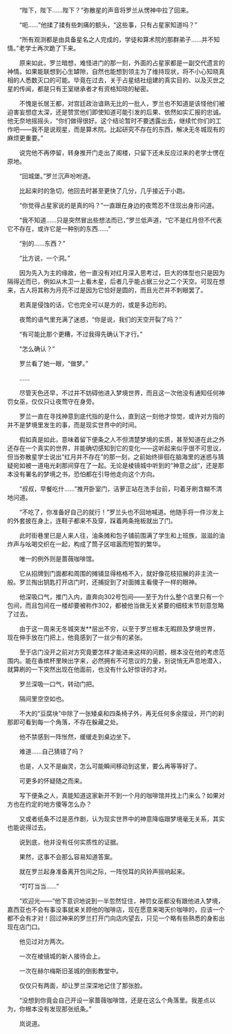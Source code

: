 　　“陛下，陛下……陛下？”弥散星的声音将罗兰从愣神中拉了回来。

　　“呃……”他揉了揉有些刺痛的额头，“这些事，只有占星家知道吗？”

　　“所有观测都是由具备星名之人完成的，学徒和算术院的那群弟子……并不知情。”老学士再次跪了下来。

　　原来如此，罗兰暗想，难怪进门的那一刻，外面的占星家都是一副交代遗言的神情。如果能联想到心生罅隙，自然也能想到领主为了维持现状，将不小心知晓真相的人悉数灭口的可能。毕竟在过去，关于占星结社组建的真实目的、以及灭世之星的传闻，都是只有王室继承者才有资格知晓的秘密。

　　不愧是长居王都，对宫廷政治谙熟无比的一批人，罗兰也不知道是该怪他们被迫害妄想症太深，还是赞赏他们即使知道可能引发的后果、依然如实汇报的忠诚。他无奈地摇摇头，“你们做得很好。这个结论暂时不要透露出去，继续忙你们的工作吧——我不是说观星，而是算术院。比起研究不存在的东西，解决无冬城现有的麻烦更重要。”

　　说完他不再停留，转身推开门走出了阁楼，只留下还未反应过来的老学士愣在原地。

　　“回城堡。”罗兰沉声吩咐道。

　　比起来时的急切，他回去时甚至更快了几分，几乎接近于小跑。

　　“你觉得占星家说的是真的吗？”一直跟在身边的夜莺忍不住现出身形问道。

　　“我不知道……只是突然冒出些想法而已，”罗兰低声道，“它不是红月但不代表它不存在，或许它是一种别的东西……”

　　“别的……东西？”

　　“比方说，一个洞。”

　　因为先入为主的缘故，他一直没有对红月深入思考过，巨大的体型也只是因为隔得近而已，例如从木卫一上看木星，后者几乎能占据三分之二个天空。可现在想来，古人将其称为月亮不过是因为它恰好是圆的，而且光芒并不刺眼罢了。

　　若真是侵蚀的话，它也完全可以是方的，或是多边形的。

　　夜莺的语气里充满了迷惑，“你是说，我们的天空开裂了吗？”

　　“有可能比那个更糟，不过我得先确认下才行。”

　　“怎么确认？”

　　罗兰看了她一眼，“做梦。”

　　……

　　尽管天色还早，不过并不妨碍他进入梦境世界，而且这一次他没有通知任何神罚女巫，仅仅只让夜莺守在身旁。

　　罗兰一直在寻找神意到底代指的是什么，直到这一刻他才惊觉，或许对方指的并不是梦境里发生的事，而是现实世界中的时间。

　　假如真是如此，意味着留下便条之人不但清楚梦境的实质，甚至知道在此之外还存在一个真实的世界，并能确切感知到它的变化——这听起来似乎很不可思议，但当弥散星学士说出“红月并不存在”的那一刻，之前始终徘徊在脑海里的迷惑与猜疑宛如被一道电光刹那间穿在了一起。无论是棱镜城中听到的“神意之战”，还是那本没有署名的梦境之书，恐怕都在引导他走向这个方向。

　　“叔叔，早餐吃什……”推开卧室门，洁萝正站在洗手台前，叼着牙刷含糊不清地问道。

　　“不吃了，你准备好自己的就行！”罗兰头也不回地喊道。他随手将一件沙发上的外套披在身上，连鞋子都来不及穿，踩着两条拖板就出了门。

　　此时街巷里已是人来人往，油条摊和包子铺前围满了学生和上班族，滋滋的油炸声与吆喝交织在一起，构成了筒子区喧嚣而短暂的繁华。

　　唯一的例外则是蔷薇咖啡馆。

　　它从招牌到门面都和周围的摊铺显得格格不入，就好像花枝招展的非主流一般。罗兰掏出钥匙打开店门时，还捕捉到了对面摊主看傻子一样的眼神。

　　他深吸口气，推门入内，直奔向302号包间——至于为什么整个店里只有一个包间，而且包间在一楼却要被称作302，都被他当做无关紧要的细枝末节刻意忽略了过去。

　　由于这一周来无冬城突发**层出不穷，以至于罗兰根本无暇顾及梦境世界，现在伸手放在门把上，他竟感到了一丝少有的紧张。

　　至于店门没开之前对方究竟要怎样才能进来这样的问题，根本没在他的考虑范围内。能在香槟杯里映出字来，必然拥有不可思议的力量，别说悄无声息地潜入，就算刷的一下突然出现在他面前，也没有什么好惊讶的才对。

　　罗兰深吸一口气，转动门把。

　　隔间里空空如也。

　　不大的“豆腐块”中除了一张矮桌和四条椅子外，再无任何多余摆设，开门的刹那即可看到每一个角落，不存在躲藏之处。

　　他不禁感到一阵怅然，缓缓走到桌边坐下。

　　难道……自己猜错了吗？

　　也是，人又不是幽灵，怎么可能瞬间移动到这里，要么再等等好了。

　　可更多的怀疑随之而来。

　　写下便条之人，真能知道这家新开不到一个月的咖啡馆并找上门来么？如果对方也在约定的地方傻等怎么办？

　　又或者纸条不过是恶作剧，认为现实世界中的神意降临跟梦境毫无关系，其实也能说得过去。

　　说到底，他并没有任何实质性的证据。

　　果然，这事不会那么容易知道答案。

　　就在罗兰起身准备离开包间之际，一阵悦耳的风铃声摇响起来。

　　“叮叮当当……”

　　“欢迎光——”他下意识地说到一半忽然怔住，神罚女巫都没有跟他进入梦境，嘉西亚也不会有事没事就来关顾他的咖啡店，现在愿意来喝天价咖啡的，应该一个都不会有才对！回过神来的罗兰打开门向店内望去，只见一个略有些熟悉的身影出现在店门口。

　　他见过对方两次。

　　一次在棱镜城的新人接待会上。

　　一次在赫尔梅斯旧圣城的倒影教堂中。

　　仅仅只有两面，却让罗兰深深地记住了那张脸。

　　“没想到你竟会自己开设一家蔷薇咖啡馆，还是在这么个角落里。我差点以为，你根本没有发现那张纸条。”

　　岚说道。
